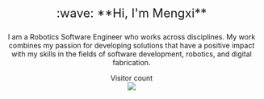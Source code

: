 
<p align = "center" style="font-size:24px;">:wave: **Hi, I'm Mengxi** </p> 
<p align = "center">I am a Robotics Software Engineer who works across disciplines. My work combines my passion for developing solutions that have a positive impact with my skills in the fields of software development, robotics, and digital fabrication.</p>

<p align="center"> 
  Visitor count<br>
  <img src="https://profile-counter.glitch.me/insolitum/count.svg" />
</p>
